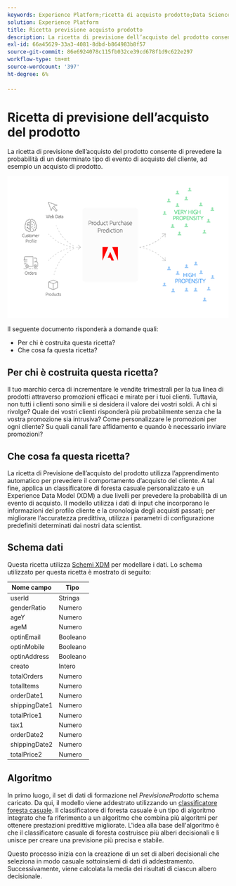 ```yaml
---
keywords: Experience Platform;ricetta di acquisto prodotto;Data Science Workspace;argomenti popolari;ricette;ricetta pre-build
solution: Experience Platform
title: Ricetta previsione acquisto prodotto
description: La ricetta di previsione dell’acquisto del prodotto consente di prevedere la probabilità di un determinato tipo di evento di acquisto del cliente, ad esempio un acquisto di prodotto.
exl-id: 66a45629-33a3-4081-8dbd-b864983b8f57
source-git-commit: 86e6924078c115fb032ce39cd678f1d9c622e297
workflow-type: tm+mt
source-wordcount: '397'
ht-degree: 6%

---
```


# Ricetta di previsione dell’acquisto del prodotto

La ricetta di previsione dell’acquisto del prodotto consente di prevedere la probabilità di un determinato tipo di evento di acquisto del cliente, ad esempio un acquisto di prodotto.

![](../images/pre-built-recipes/ppp_bigpicture.png)

Il seguente documento risponderà a domande quali:
* Per chi è costruita questa ricetta?
* Che cosa fa questa ricetta?

## Per chi è costruita questa ricetta?

Il tuo marchio cerca di incrementare le vendite trimestrali per la tua linea di prodotti attraverso promozioni efficaci e mirate per i tuoi clienti. Tuttavia, non tutti i clienti sono simili e si desidera il valore dei vostri soldi. A chi si rivolge? Quale dei vostri clienti risponderà più probabilmente senza che la vostra promozione sia intrusiva? Come personalizzare le promozioni per ogni cliente? Su quali canali fare affidamento e quando è necessario inviare promozioni?

## Che cosa fa questa ricetta?

La ricetta di Previsione dell’acquisto del prodotto utilizza l’apprendimento automatico per prevedere il comportamento d’acquisto del cliente. A tal fine, applica un classificatore di foresta casuale personalizzato e un Experience Data Model (XDM) a due livelli per prevedere la probabilità di un evento di acquisto. Il modello utilizza i dati di input che incorporano le informazioni del profilo cliente e la cronologia degli acquisti passati; per migliorare l’accuratezza predittiva, utilizza i parametri di configurazione predefiniti determinati dai nostri data scientist.

## Schema dati

Questa ricetta utilizza [Schemi XDM](../../xdm/home.md) per modellare i dati. Lo schema utilizzato per questa ricetta è mostrato di seguito:

| Nome campo | Tipo |
| --- | --- |
| userId | Stringa |
| genderRatio | Numero |
| ageY | Numero |
| ageM | Numero |
| optinEmail | Booleano |
| optinMobile | Booleano |
| optinAddress | Booleano |
| creato | Intero |
| totalOrders | Numero |
| totalItems | Numero |
| orderDate1 | Numero |
| shippingDate1 | Numero |
| totalPrice1 | Numero |
| tax1 | Numero |
| orderDate2 | Numero |
| shippingDate2 | Numero |
| totalPrice2 | Numero |


## Algoritmo

In primo luogo, il set di dati di formazione nel *PrevisioneProdotto* schema caricato. Da qui, il modello viene addestrato utilizzando un [classificatore foresta casuale](https://scikit-learn.org/stable/modules/generated/sklearn.ensemble.RandomForestClassifier.html). Il classificatore di foresta casuale è un tipo di algoritmo integrato che fa riferimento a un algoritmo che combina più algoritmi per ottenere prestazioni predittive migliorate. L&#39;idea alla base dell&#39;algoritmo è che il classificatore casuale di foresta costruisce più alberi decisionali e li unisce per creare una previsione più precisa e stabile.

Questo processo inizia con la creazione di un set di alberi decisionali che seleziona in modo casuale sottoinsiemi di dati di addestramento. Successivamente, viene calcolata la media dei risultati di ciascun albero decisionale.

